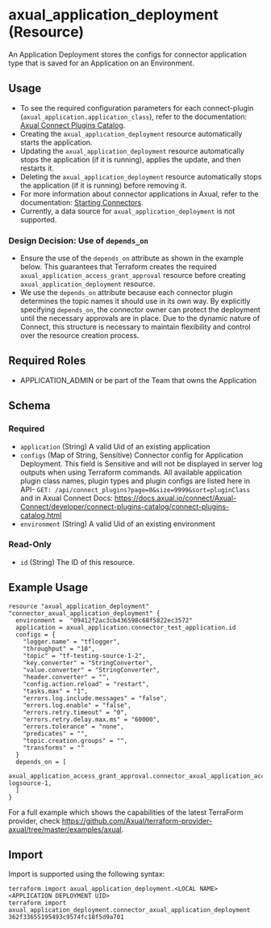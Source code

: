 # axual_application_deployment (Resource)

An Application Deployment stores the configs for connector application type that is saved for an Application on an Environment.


## Usage
- To see the required configuration parameters for each connect-plugin (`axual_application.application_class`), refer to the documentation: [Axual Connect Plugins Catalog](https://docs.axual.io/connect/Axual-Connect/developer/connect-plugins-catalog/connect-plugins-catalog.html).
- Creating the `axual_application_deployment` resource automatically starts the application.
- Updating the `axual_application_deployment` resource automatically stops the application (if it is running), applies the update, and then restarts it.
- Deleting the `axual_application_deployment` resource automatically stops the application (if it is running) before removing it.
- For more information about connector applications in Axual, refer to the documentation: [Starting Connectors](https://docs.axual.io/connect/Axual-Connect/developer/starting-connectors.html).
- Currently, a data source for `axual_application_deployment` is not supported.

### Design Decision: Use of `depends_on`
- Ensure the use of the `depends_on` attribute as shown in the example below. This guarantees that Terraform creates the required `axual_application_access_grant_approval` resource before creating `axual_application_deployment` resource.
- We use the `depends_on` attribute because each connector plugin determines the topic names it should use in its own way. By explicitly specifying `depends_on`, the connector owner can protect the deployment until the necessary approvals are in place. Due to the dynamic nature of Connect, this structure is necessary to maintain flexibility and control over the resource creation process.

## Required Roles
- APPLICATION_ADMIN or be part of the Team that owns the Application

<!-- schema generated by tfplugindocs -->
## Schema

### Required

- `application` (String) A valid Uid of an existing application
- `configs` (Map of String, Sensitive) Connector config for Application Deployment. This field is Sensitive and will not be displayed in server log outputs when using Terraform commands. All available application plugin class names, plugin types and plugin configs are listed here in API- `GET: /api/connect_plugins?page=0&size=9999&sort=pluginClass` and in Axual Connect Docs: https://docs.axual.io/connect/Axual-Connect/developer/connect-plugins-catalog/connect-plugins-catalog.html
- `environment` (String) A valid Uid of an existing environment

### Read-Only

- `id` (String) The ID of this resource.

## Example Usage

```hcl
resource "axual_application_deployment" "connector_axual_application_deployment" {
  environment =  "09412f2ac3cb436598c68f5822ec3572"
  application = axual_application.connector_test_application.id
  configs = {
    "logger.name" = "tflogger",
    "throughput" = "10",
    "topic" = "tf-testing-source-1-2",
    "key.converter" = "StringConverter",
    "value.converter" = "StringConverter",
    "header.converter" = "",
    "config.action.reload" = "restart",
    "tasks.max" = "1",
    "errors.log.include.messages" = "false",
    "errors.log.enable" = "false",
    "errors.retry.timeout" = "0",
    "errors.retry.delay.max.ms" = "60000",
    "errors.tolerance" = "none",
    "predicates" = "",
    "topic.creation.groups" = "",
    "transforms" = ""
  }
  depends_on = [
    axual_application_access_grant_approval.connector_axual_application_access_grant_approval-logsource-1,
  ]
}
```

For a full example which shows the capabilities of the latest TerraForm provider, check https://github.com/Axual/terraform-provider-axual/tree/master/examples/axual.

## Import

Import is supported using the following syntax:

```shell
terraform import axual_application_deployment.<LOCAL NAME> <APPLICATION DEPLOYMENT UID>
terraform import axual_application_deployment.connector_axual_application_deployment 362f33655195493c9574fc18f5d9a701
```